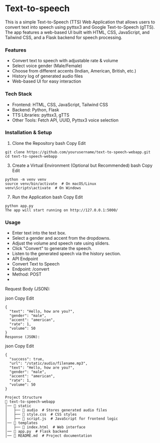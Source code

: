 # Text-to-speech
This is a simple Text-to-Speech (TTS) Web Application that allows users to convert text into speech using pyttsx3 and Google Text-to-Speech (gTTS). The app features a web-based UI built with HTML, CSS, JavaScript, and Tailwind CSS, and a Flask backend for speech processing.

### Features
- Convert text to speech with adjustable rate & volume
- Select voice gender (Male/Female)
- Choose from different accents (Indian, American, British, etc.)
- History log of generated audio files
- Web-based UI for easy interaction

### Tech Stack
- Frontend: HTML, CSS, JavaScript, Tailwind CSS
- Backend: Python, Flask
- TTS Libraries: pyttsx3, gTTS
- Other Tools: Fetch API, UUID, Pyttsx3 voice selection

### Installation & Setup
1. Clone the Repository
bash
Copy
Edit
```
git clone https://github.com/yourusername/text-to-speech-webapp.git
cd text-to-speech-webapp
```
3. Create a Virtual Environment (Optional but Recommended)
bash
Copy
Edit
```
python -m venv venv
source venv/bin/activate  # On macOS/Linux
venv\Scripts\activate  # On Windows
```

7. Run the Application
bash
Copy
Edit
```
python app.py
The app will start running on http://127.0.0.1:5000/
```

### Usage
- Enter text into the text box.
- Select a gender and accent from the dropdowns.
- Adjust the volume and speech rate using sliders.
- Click "Convert" to generate the speech.
- Listen to the generated speech via the history section.
-  API Endpoint
- Convert Text to Speech
- Endpoint: /convert
- Method: POST
- 
Request Body (JSON):

json
Copy
Edit
```
{
  "text": "Hello, how are you?",
  "gender": "male",
  "accent": "american",
  "rate": 1,
  "volume": 50
}
Response (JSON):
```
json
Copy
Edit
```
{
  "success": true,
  "url": "/static/audio/filename.mp3",
  "text": "Hello, how are you?",
  "gender": "male",
  "accent": "american",
  "rate": 1,
  "volume": 50
}
```
```
Project Structure
📂 text-to-speech-webapp
│── 📂 static
│   ├── 📂 audio  # Stores generated audio files
│   ├── 📜 style.css  # CSS styles
│   ├── 📜 script.js  # JavaScript for frontend logic
│── 📂 templates
│   ├── 📜 index.html  # Web interface
│── 📜 app.py  # Flask backend
│── 📜 README.md  # Project documentation
```
